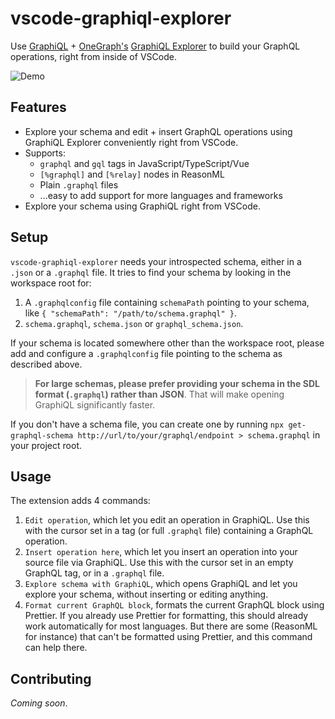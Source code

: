 # vscode-graphiql-explorer

Use [GraphiQL](https://github.com/graphql/graphiql) + [OneGraph's](https://www.onegraph.com/) [GraphiQL Explorer](https://github.com/OneGraph/graphiql-explorer) to build your GraphQL operations, right from inside of VSCode.

![Demo](https://github.com/zth/vscode-graphiql-explorer/blob/master/images/vscode-graphiql-explorer.gif?raw=true)

## Features

- Explore your schema and edit + insert GraphQL operations using GraphiQL Explorer conveniently right from VSCode.
- Supports:
  - `graphql` and `gql` tags in JavaScript/TypeScript/Vue
  - `[%graphql]` and `[%relay]` nodes in ReasonML
  - Plain `.graphql` files
  - ...easy to add support for more languages and frameworks
- Explore your schema using GraphiQL right from VSCode.

## Setup

`vscode-graphiql-explorer` needs your introspected schema, either in a `.json` or a `.graphql` file. It tries to find your schema by looking in the workspace root for:

1. A `.graphqlconfig` file containing `schemaPath` pointing to your schema, like `{ "schemaPath": "/path/to/schema.graphql" }`.
2. `schema.graphql`, `schema.json` or `graphql_schema.json`.

If your schema is located somewhere other than the workspace root, please add and configure a `.graphqlconfig` file pointing to the schema as described above.

> **For large schemas, please prefer providing your schema in the SDL format (`.graphql`) rather than JSON**. That will make opening GraphiQL significantly faster.

If you don't have a schema file, you can create one by running `npx get-graphql-schema http://url/to/your/graphql/endpoint > schema.graphql` in your project root.

## Usage

The extension adds 4 commands:

1. `Edit operation`, which let you edit an operation in GraphiQL. Use this with the cursor set in a tag (or full `.graphql` file) containing a GraphQL operation.
2. `Insert operation here`, which let you insert an operation into your source file via GraphiQL. Use this with the cursor set in an empty GraphQL tag, or in a `.graphql` file.
3. `Explore schema with GraphiQL`, which opens GraphiQL and let you explore your schema, without inserting or editing anything.
4. `Format current GraphQL block`, formats the current GraphQL block using Prettier. If you already use Prettier for formatting, this should already work automatically for most languages. But there are some (ReasonML for instance) that can't be formatted using Prettier, and this command can help there.

## Contributing

_Coming soon_.
